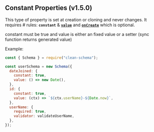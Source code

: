 ## Constant Properties (v1.5.0)

This type of property is set at creation or cloning and never changes. It requires # rules: **`constant`** & [**`value`**](#value) and [**`onCreate`**](../../../v1.4.10/schema/life-cycles.md#oncreate) which is optional.

constant must be true and value is either an fixed value or a setter (sync function returns generated value)

Example:

```js
const { Schema } = require("clean-schema");

const userSchema = new Schema({
  dateJoined: {
    constant: true,
    value: () => new Date(),
  },
  id: {
    constant: true,
    value: (ctx) => `${ctx.userName}-${Date.now}`,
  },
  userName: {
    required: true,
    validator: validateUserName,
  },
});
```
